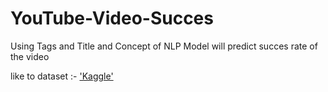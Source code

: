 # YouTube-Video-Succes
Using Tags and Title and Concept of NLP Model will predict succes rate of the video

like to dataset :- ['Kaggle']('https://www.kaggle.com/rsrishav/youtube-trending-video-dataset')
